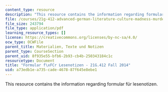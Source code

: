 ```yaml
---
content_type: resource
description: "This resource contains the information regarding formular f\xFCr lesenotizen."
file: /courses/21g-412-advanced-german-literature-culture-madness-murder-mysteries-fall-2014/a73edb1ea735cade467887f645e8ebe1_MIT21G_412F14_Wk1_Lese.pdf
file_size: 243794
file_type: application/pdf
learning_resource_types: []
license: https://creativecommons.org/licenses/by-nc-sa/4.0/
ocw_type: OCWFile
parent_title: Materialien, Texte und Notizen
parent_type: CourseSection
parent_uid: 8f935e55-bfb6-2b93-cb4b-250343184c1c
resourcetype: Document
title: "Formular f\xFCr Lesenotizen - 21G.412 Fall 2014"
uid: a73edb1e-a735-cade-4678-87f645e8ebe1
---
```

This resource contains the information regarding formular für lesenotizen.